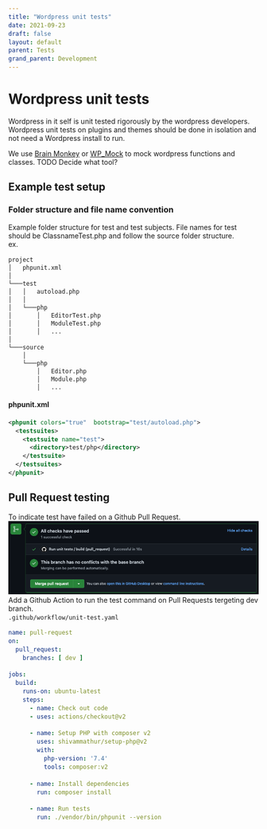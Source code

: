```yaml
---
title: "Wordpress unit tests"
date: 2021-09-23
draft: false
layout: default
parent: Tests
grand_parent: Development
---
```


# Wordpress unit tests
Wordpress in it self is unit tested rigorously by the wordpress developers.
Wordpress unit tests on plugins and themes should be done in isolation and not need a Wordpress install to run.

We use [Brain Monkey](https://giuseppe-mazzapica.gitbook.io/brain-monkey/) or [WP_Mock](https://github.com/10up/wp_mock) to mock wordpress functions and classes.  TODO Decide what tool?

## Example test setup


### Folder structure and file name convention
Example folder structure for test and test subjects.
File names for test should be ClassnameTest.php and follow the source folder structure.  
ex.
```
project
│   phpunit.xml   
│
└───test
│   │   autoload.php
│   │
│   └───php
│       │   EditorTest.php
│       │   ModuleTest.php
│       │   ...
│
└───source
    │
    └───php
        │   Editor.php
        │   Module.php
        │   ...
```




#### phpunit.xml
``` xml
<phpunit colors="true"  bootstrap="test/autoload.php">
  <testsuites>
    <testsuite name="test">
      <directory>test/php</directory>
    </testsuite>
  </testsuites>
</phpunit>
```


## Pull Request testing
To indicate test have failed on a Github Pull Request.  
![GitHub Unit Test check](images/github-check-unit-test.png "github-check-unit-test.png")  
Add a Github Action to run the test command on Pull Requests tergeting dev branch.  
`.github/workflow/unit-test.yaml`
```yaml 
name: pull-request
on:
  pull_request:
    branches: [ dev ]

jobs:
  build:
    runs-on: ubuntu-latest
    steps:
      - name: Check out code
      - uses: actions/checkout@v2

      - name: Setup PHP with composer v2
        uses: shivammathur/setup-php@v2
        with:
          php-version: '7.4'
          tools: composer:v2

      - name: Install dependencies
        run: composer install

      - name: Run tests 
        run: ./vendor/bin/phpunit --version
```